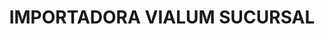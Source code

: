 ---
title: "IMPORTADORA VIALUM SUCURSAL"
url: /santo-domingo/importadora-vialum-sucursal/
shop: general
---